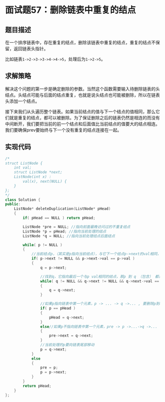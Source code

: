 # 面试题57：删除链表中重复的结点

## 题目描述

在一个排序链表中，存在重复的结点，删除该链表中重复的结点，重复的结点不保留，返回链表头指针。

比如链表`1->2->3->3->4->4->5`，处理后为`1->2->5`。

## 求解策略

解决这个问题的第一步是确定删除的参数。当然这个函数需要输入待删除链表的头结点。头结点可能与后面的结点重复，也就是说头结点也可能被删除，所以在链表头添加一个结点。

接下来我们从头遍历整个链表。如果当前结点的值与下一个结点的值相同，那么它们就是重复的结点，都可以被删除。为了保证删除之后的链表仍然是相连的而没有中间断开，我们要把当前的前一个结点和后面值比当前结点的值要大的结点相连。我们要确保prev要始终与下一个没有重复的结点连接在一起。

## 实现代码

```c++
/*
struct ListNode {
    int val;
    struct ListNode *next;
    ListNode(int x) :
        val(x), next(NULL) {
    }
};
*/
class Solution {
public:
    ListNode* deleteDuplication(ListNode* pHead)
    {
        if( pHead == NULL ) return pHead;

        ListNode *pre = NULL; //指向前面最晚访问过的不重复结点
        ListNode *p = pHead; //指向当前处理的结点
        ListNode *q = NULL; //指向当前处理结点后面结点

        while( p != NULL )
        {
            //当前结点p，（其实是p指向当前结点），与它下一个结点p->next的val相同，说明要删掉有这个val的所有结点
            if( p->next != NULL && p->next->val == p->val )
            {
                q = p->next;

                //找到q，它指向最后一个与p val相同的结点，那p 到 q （包含） 都是要删除的
                while( q != NULL && q->next != NULL && q->next->val == p->val )
                {
                    q = q->next;
                }

                //如果p指向链表中第一个元素，p -> ... -> q ->... , 要删除p到q, 将指向链表第一个元素的指针pHead指向q->next。
                if( p == pHead )
                {
                    pHead = q->next;
                }
                else//如果p不指向链表中第一个元素，pre -> p ->...->q ->... ，要删除p到q，即pre->next = q->next
                {
                    pre->next = q->next;
                }
                //当前处理的p要向链表尾部移动
                p = q->next;
            }
            else
            {
                pre = p;
                p = p->next;
            }
        }
        return pHead;
    }
};
```